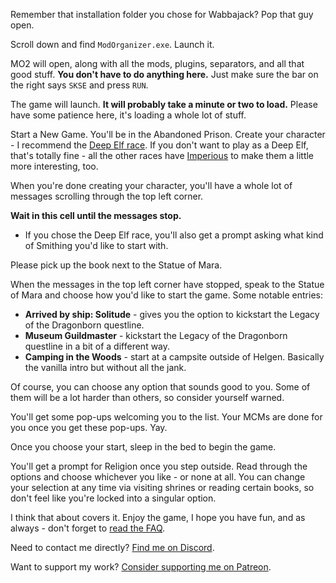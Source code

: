 Remember that installation folder you chose for Wabbajack? Pop that guy open.

Scroll down and find `ModOrganizer.exe`. Launch it.

MO2 will open, along with all the mods, plugins, separators, and all that good stuff. **You don't have to do anything here.** Just make sure the bar on the right says `SKSE` and press `RUN`.

The game will launch. **It will probably take a minute or two to load.** Please have some patience here, it's loading a whole lot of stuff.

Start a New Game. You'll be in the Abandoned Prison. Create your character - I recommend the [Deep Elf race](https://www.nexusmods.com/skyrimspecialedition/mods/22499). If you don't want to play as a Deep Elf, that's totally fine - all the other races have [Imperious](https://www.nexusmods.com/skyrimspecialedition/mods/1315/) to make them a little more interesting, too. 

When you're done creating your character, you'll have a whole lot of messages scrolling through the top left corner.

**Wait in this cell until the messages stop.**

 - If you chose the Deep Elf race, you'll also get a prompt asking what kind of Smithing you'd like to start with.

Please pick up the book next to the Statue of Mara.  

When the messages in the top left corner have stopped, speak to the Statue of Mara and choose how you'd like to start the game. Some notable entries:

 - **Arrived by ship: Solitude** - gives you the option to kickstart the Legacy of the Dragonborn questline.
 - **Museum Guildmaster** - kickstart the Legacy of the Dragonborn questline in a bit of a different way.
 - **Camping in the Woods** - start at a campsite outside of Helgen. Basically the vanilla intro but without all the jank.

Of course, you can choose any option that sounds good to you. Some of them will be a lot harder than others, so consider yourself warned.

You'll get some pop-ups welcoming you to the list. Your MCMs are done for you once you get these pop-ups. Yay.  

Once you choose your start, sleep in the bed to begin the game.

You'll get a prompt for Religion once you step outside. Read through the options and choose whichever you like - or none at all. You can change your selection at any time via visiting shrines or reading certain books, so don't feel like you're locked into a singular option.

I think that about covers it. Enjoy the game, I hope you have fun, and as always - don't forget to [read the FAQ](https://github.com/LivelyDismay/Learn-To-Mod/blob/main/wabbajack-stuff/TempusMaledictumReadmeFAQ.md).

Need to contact me directly? [Find me on Discord](https://discord.gg/yABEjwB).

Want to support my work? [Consider supporting me on Patreon](https://www.patreon.com/nicholasjae).
